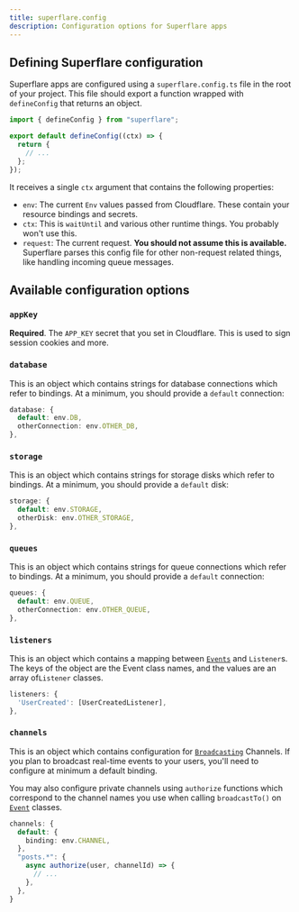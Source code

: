```yaml
---
title: superflare.config
description: Configuration options for Superflare apps
---
```


## Defining Superflare configuration

Superflare apps are configured using a `superflare.config.ts` file in the root of your project. This file should export a function wrapped with `defineConfig` that returns an object.

```ts
import { defineConfig } from "superflare";

export default defineConfig((ctx) => {
  return {
    // ...
  };
});
```

It receives a single `ctx` argument that contains the following properties:

- `env`: The current `Env` values passed from Cloudflare. These contain your resource bindings and secrets.
- `ctx`: This is `waitUntil` and various other runtime things. You probably won't use this.
- `request`: The current request. **You should not assume this is available.** Superflare parses this config file for other non-request related things, like handling incoming queue messages.

## Available configuration options

### `appKey`

**Required**. The `APP_KEY` secret that you set in Cloudflare. This is used to sign session cookies and more.

### `database`

This is an object which contains strings for database connections which refer to bindings. At a minimum, you should provide a `default` connection:

```ts
database: {
  default: env.DB,
  otherConnection: env.OTHER_DB,
},
```

### `storage`

This is an object which contains strings for storage disks which refer to bindings. At a minimum, you should provide a `default` disk:

```ts
storage: {
  default: env.STORAGE,
  otherDisk: env.OTHER_STORAGE,
},
```

### `queues`

This is an object which contains strings for queue connections which refer to bindings. At a minimum, you should provide a `default` connection:

```ts
queues: {
  default: env.QUEUE,
  otherConnection: env.OTHER_QUEUE,
},
```

### `listeners`

This is an object which contains a mapping between [`Events`](/events) and `Listener`s. The keys of the object are the Event class names, and the values are an array of`Listener` classes.

```ts
listeners: {
  'UserCreated': [UserCreatedListener],
},
```

### `channels`

This is an object which contains configuration for [`Broadcasting`](/broadcasting) Channels. If you plan to broadcast real-time events to your users, you'll need to configure at minimum a default binding.

You may also configure private channels using `authorize` functions which correspond to the channel names you use when calling `broadcastTo()` on [`Event`](/events) classes.

```ts
channels: {
  default: {
    binding: env.CHANNEL,
  },
  "posts.*": {
    async authorize(user, channelId) => {
      // ...
    },
  },
}
```
